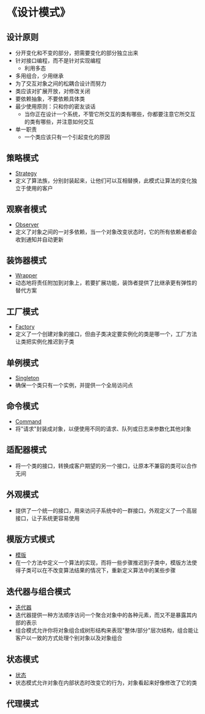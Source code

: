# 《设计模式》

## 设计原则

- 分开变化和不变的部分，把需要变化的部分独立出来
- 针对接口编程，而不是针对实现编程
    - 利用多态
- 多用组合，少用继承
- 为了交互对象之间的松耦合设计而努力
- 类应该对扩展开放，对修改关闭
- 要依赖抽象，不要依赖具体类
- 最少使用原则：只和你的密友谈话
    - 当你正在设计一个系统，不管它所交互的类有哪些，你都要注意它所交互的类有哪些，并注意如何交互
- 单一职责
  - 一个类应该只有一个引起变化的原因

## 策略模式

- [Strategy](1.Strategy)
- 定义了算法族，分别封装起来，让他们可以互相替换，此模式让算法的变化独立于使用的客户

## 观察者模式

- [Observer](2.Observer)
- 定义了对象之间的一对多依赖，当一个对象改变状态时，它的所有依赖者都会收到通知并自动更新

## 装饰器模式

- [Wrapper](3.Wrapper)
- 动态地将责任附加到对象上，若要扩展功能，装饰者提供了比继承更有弹性的替代方案

## 工厂模式

- [Factory](4.Factory)
- 定义了一个创建对象的接口，但由子类决定要实例化的类是哪一个，工厂方法让类把实例化推迟到子类

## 单例模式

- [Singleton](5.Singleton)
- 确保一个类只有一个实例，并提供一个全局访问点

## 命令模式

- [Command](6.Command)
- 将"请求"封装成对象，以便使用不同的请求、队列或日志来参数化其他对象

## 适配器模式

- 将一个类的接口，转换成客户期望的另一个接口，让原本不兼容的类可以合作无间

## 外观模式

- 提供了一个统一的接口，用来访问子系统中的一群接口，外观定义了一个高层接口，让子系统更容易使用

## 模版方式模式

- [模版](7.template)
- 在一个方法中定义一个算法的实现，而将一些步骤推迟到子类中，模版方法使得子类可以在不改变算法结果的情况下，重新定义算法中的某些步骤

## 迭代器与组合模式

- [迭代器](8.iter)
- 迭代器提供一种方法顺序访问一个聚合对象中的各种元素，而又不是暴露其内部的表示
- 组合模式允许你将对象组合成树形结构来表现"整体/部分"层次结构，组合能让客户以一致的方式处理个别对象以及对象组合

## 状态模式

- [状态](9.state)
- 状态模式允许对象在内部状态时改变它的行为，对象看起来好像修改了它的类

## 代理模式
